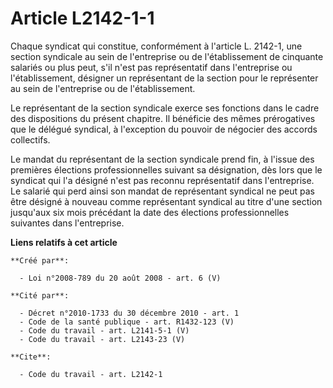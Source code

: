 # Article L2142-1-1

Chaque syndicat qui constitue, conformément à l'article L. 2142-1, une section syndicale au sein de l'entreprise ou de
l'établissement de cinquante salariés ou plus peut, s'il n'est pas représentatif dans l'entreprise ou l'établissement,
désigner un représentant de la section pour le représenter au sein de l'entreprise ou de l'établissement. 

Le représentant de la section syndicale exerce ses fonctions dans le cadre des dispositions du présent chapitre. Il bénéficie
des mêmes prérogatives que le délégué syndical, à l'exception du pouvoir de négocier des accords collectifs. 

Le mandat du représentant de la section syndicale prend fin, à l'issue des premières élections professionnelles suivant sa
désignation, dès lors que le syndicat qui l'a désigné n'est pas reconnu représentatif dans l'entreprise. Le salarié qui perd
ainsi son mandat de représentant syndical ne peut pas être désigné à nouveau comme représentant syndical au titre d'une
section jusqu'aux six mois précédant la date des élections professionnelles suivantes dans l'entreprise.

**Liens relatifs à cet article**

	**Créé par**:

	  - Loi n°2008-789 du 20 août 2008 - art. 6 (V)

	**Cité par**:

	  - Décret n°2010-1733 du 30 décembre 2010 - art. 1
	  - Code de la santé publique - art. R1432-123 (V)
	  - Code du travail - art. L2141-5-1 (V)
	  - Code du travail - art. L2143-23 (V)

	**Cite**:

	  - Code du travail - art. L2142-1
